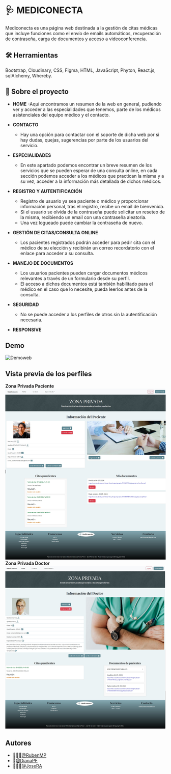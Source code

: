 
# 🩺 MEDICONECTA 

Mediconecta es una página web destinada a la gestión de citas médicas que incluye funciones como el envío de emails automáticos, recuperación de contraseña, carga de documentos y acceso a videoconferencia.

## 🛠 Herramientas
Bootstrap, Cloudinary, CSS, Figma, HTML, JavaScript, Phyton, React.js, sqlAlchemy, Whereby.

## 🏥 Sobre el proyecto
- **HOME**
  -Aquí encontramos un resumen de la web en general, pudiendo ver y acceder a las especialidades que tenemos, parte de los médicos asistenciales del equipo médico y  el contacto.
  
- **CONTACTO**
  - Hay una opción para contactar con el soporte de dicha web por si hay dudas, quejas, sugerencias por parte de los usuarios del servicio.
  
- **ESPECIALIDADES**
  - En este apartado podemos encontrar un breve resumen de los servicios que se pueden esperar de una consulta online, en cada sección podemos acceder a los médicos que practican la misma y a su vez, acceder a la información más detallada de dichos médicos.
  
- **REGISTRO Y AUTENTIFICACIÓN**
   - Registro de usuario ya sea paciente o médico y proporcionar información personal, tras el registro, recibe un email de bienvenida.
   - Si el usuario se olvida de la contraseña puede solicitar un reseteo de la misma, recibiendo un email con una contraseña aleatoria.
   - Una vez logueado puede cambiar la contraseña de nuevo.
   
- **GESTIÓN DE CITAS/CONSULTA ONLINE**
   - Los pacientes registrados podrán acceder para pedir cita con el médico de su elección y recibirán un correo recordatorio con el enlace para acceder a su consulta.
   
- **MANEJO DE DOCUMENTOS**
   - Los usuarios pacientes pueden cargar documentos médicos relevantes a través de un formulario desde su perfil.
   - El acceso a dichos documentos está también habilitado para el médico en el caso que lo necesite, pueda leerlos antes de la consulta.
   
- **SEGURIDAD**
   - No se puede acceder a los perfiles de otros sin la autentificación necesaria.

- **RESPONSIVE**

## Demo

![Demoweb](./DemoWeb.gif)

## Vista previa de los perfiles
**Zona Privada Paciente**
![Perfil_Paciente](./Perfil_Paciente.jpg)
**Zona Privada Doctor**
![Perfil_Doctor](./Perfil_Doctor.jpg)


## Autores

- 👨🏻‍💻[@RubenMP](https://github.com/rubenmp92)
- 🦊[@DianaPF](https://github.com/KitsuneDai)
- 👨🏽‍💻[@JoseRA](https://github.com/josereimondez29)

